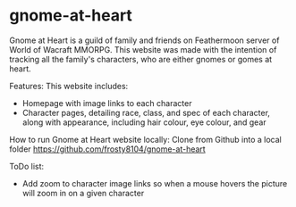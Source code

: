 # gnome-at-heart
Gnome at Heart is a guild of family and friends on Feathermoon server of World of Wacraft MMORPG. This website was made with the intention of tracking all the
family's characters, who are either gnomes or gomes at heart.

Features:
This website includes:
* Homepage with image links to each character
* Character pages, detailing race, class, and spec of each character, along with appearance, including hair colour, eye colour, and gear

How to run Gnome at Heart website locally:
Clone from Github into a local folder
https://github.com/frosty8104/gnome-at-heart

ToDo list:
* Add zoom to character image links so when a mouse hovers the picture will zoom in on a given character